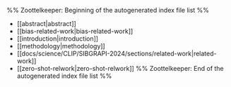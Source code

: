 %% Zoottelkeeper: Beginning of the autogenerated index file list  %%
-  [[abstract|abstract]]
-  [[bias-related-work|bias-related-work]]
-  [[introduction|introduction]]
-  [[methodology|methodology]]
-  [[docs/science/CLIP/SIBGRAPI-2024/sections/related-work|related-work]]
-  [[zero-shot-relwork|zero-shot-relwork]]
%% Zoottelkeeper: End of the autogenerated index file list  %%

